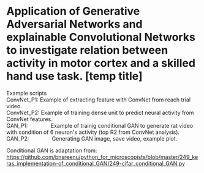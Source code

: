 # Application of Generative Adversarial Networks and explainable Convolutional Networks to investigate relation between activity in motor cortex and a skilled hand use task. [temp title]

Example scripts <br />
ConvNet_P1: Example of extracting feature with ConvNet from reach trial video. <br />
ConvNet_P2: Example of training dense unit to predict neural activity from ConvNet features. <br />
GAN_P1:     Example of trainig conditional GAN to generate rat video with condition of 6 neuron's activity (top R2 from ConvNet analysis). <br />
GAN_P2:     Generating GAN image, save video, example plot.  <br /> 

Conditional GAN is adaptation from: <br />
https://github.com/bnsreenu/python_for_microscopists/blob/master/249_keras_implementation-of_conditional_GAN/249-cifar_conditional_GAN.py




